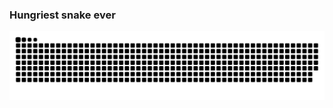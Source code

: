 ### Hungriest snake ever
![snake gif](https://github.com/iuliagroza/iuliagroza/blob/output/github-contribution-grid-snake.svg)
